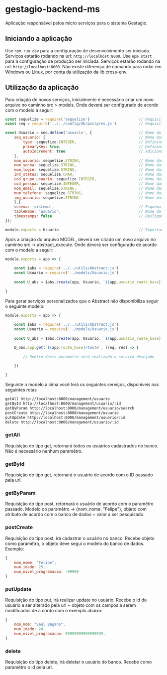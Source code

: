 # gestagio-backend-ms

Aplicação responsável pelos micro serviços para o sistema Gestagio.


## Iniciando a aplicação
Use `npm run dev` para a configuração de desenvolvimento ser iniciada. Serviços estarão rodando na url: `http://localhost:8000`.
Use `npm start` para a configuração de produção ser iniciada. Serviços estarão rodando na url: `http://localhost:8000`.
Não existe diferença de comando para rodar em Windows ou Linux, por conta da utilização da lib cross-env.

## Utilização da aplicação
Para criação de novos serviços, inicialmente é necessário criar um novo arquivo no caminho src > models.
Onde deverá ser configurado de acordo com o modelo a seguir:
```javascript
const sequelize = require('sequelize')                      // Requisitando a lib sequelize que é responsável pela comunicação com banco de dados.
const seq = require('../../config/db/postgres.js')          // Requisitando as configurações de acesso ao banco de dados

const Usuario = seq.define('usuario', {                     // Nome da variável, deverá seguir o padrão de acordo com o nome do novo serviço, seguido do nome da tabela no banco de dados dentro do seq.define('AQUI', ...
    seq_usuario: {                                          // Nome das colunas de acordo com o banco de dados.
        type: sequelize.INTEGER,                            // Definindo o tipo do campo       
        primaryKey: true,                                   // Definindo o campo como primary key
        autoIncrement: true                                 // adicionando atributo de auto increment
    },
    nom_usuario: sequelize.STRING,                          // Nome das colunas de acordo com o banco de dados seguido do tipo da coluna.
    nom_senha: sequelize.STRING,                            // Nome das colunas de acordo com o banco de dados seguido do tipo da coluna.
    nom_login: sequelize.STRING,                            // Nome das colunas de acordo com o banco de dados seguido do tipo da coluna.
    ind_status: sequelize.CHAR,                             // Nome das colunas de acordo com o banco de dados seguido do tipo da coluna.
    cod_grupo_usuario: sequelize.INTEGER,                   // Nome das colunas de acordo com o banco de dados seguido do tipo da coluna.    
    cod_pessoa: sequelize.INTEGER,                          // Nome das colunas de acordo com o banco de dados seguido do tipo da coluna.
    nom_email: sequelize.STRING,                            // Nome das colunas de acordo com o banco de dados seguido do tipo da coluna.
    num_telefone: sequelize.STRING,                         // Nome das colunas de acordo com o banco de dados seguido do tipo da coluna.
    img_usuario: sequelize.STRING                           // Nome das colunas de acordo com o banco de dados seguido do tipo da coluna.
    },{
    schema: 'sistema',                                      // Esquema no qual a tabela de encontra no banco de dados
    tableName: 'usuario',                                   // Nome da tabela no banco de dados
    timestamps: false                                       // Desligando o timestamp
});

module.exports = Usuario                                    // Exportando a variável MODEL configurada para ser acessada quando for requerida.
```

Após a criação do arquivo MODEL, deverá ser criado um novo arquivo no caminho src -> abstract_execute.
Onde deverá ser configurado de acordo com o modelo a seguir:
```javascript
module.exports = app => {                                                   // Linha padrão
    
    const $abs = require('../../utils/Abstract.js')                         // Requerindo o abstract o caminho apenas irá mudar no caso do arquivo está dentro de outra pasta, para melhor oranização
    const Usuario = require('../models/Usuario.js')                         // Requerindo o model o caminho apenas irá mudar no caso do arquivo está dentro de outra pasta, para melhor oranização
    
    const U_abs = $abs.create(app, Usuario, `${app.usuario_route_base}`)    // Criando todos os serviços padrões disponibilizados pelo abstract PARAM1 = nunca irá mudar; PARAM2 = nome da variável utilizada no requerimento da model 
                                                                            // PARAM3 = nome da rota, buscando sempre utilizar as rotas padrões como base que estão definidas no arquivo app.js    
}                                                                           // Linha padrão
```

Para gerar serviços personalizados que o Abstract não disponibiliza seguir o seguinte modelo:
```javascript
module.exports = app => {
    
    const $abs = require('../../utils/Abstract.js')
    const Usuario = require('../models/Usuario.js')
    
    const U_abs = $abs.create(app, Usuario, `${app.usuario_route_base}`)

    U_abs.app.get(`${app.route_base}/teste`, (req, res) => {         
        
        // Dentro deste parametro será realizado o serviço desejado
        
    })

}
```

Seguinte o modelo a cima você terá os seguintes serviços, disponíveis nas seguintes rotas
```bash
getAll http://localhost:8000/management/usuario
getById http://localhost:8000/management/usuario/:id
getByParam http://localhost:8000/management/usuario/search
postCreate http://localhost:8000/management/usuario
putUpdate http://localhost:8000/management/usuario/:id
delete http://localhost:8000/management/usuario/:id
```

### getAll
Requisição do tipo get, retornará todos os usuários cadastrados no banco. Não é necessário nenhum paramêtro.


### getById
Requisição do tipo get, retornará o usuário de acordo com o ID passado pela url.


### getByParam
Requisição do tipo post, retornará o usuário de acordo com o paramêtro passado.
Modelo do paramêtro -> {nom_nome: "Felipe"}, objeto com atributo de acordo com o banco de dados + valor a ser pesquisado.


### postCreate
Requisição do tipo post, irá cadastrar o usuário no banco. Recebe objeto como paramêtro, o objeto deve segui o modelo do banco de dados.
Exemplo:
```javascript
{
    nom_nome: "Felipe",
    num_idade: 25,
    num_nivel_programacao: -99999
}
```


### putUpdate
Requisição do tipo put, irá realizar update no usuário. Recebe o id do usuário a ser alterado pela url + objeto com os campos a serem modificados de a cordo com o exemplo abaixo:
```javascript
{
    nom_nom: "Saul Bagano",
    num_idade: 24,
    num_nivel_programacao: 99999999999999999,
}
```


### delete
Requisição do tipo delete, irá deletar o usuário do banco. Recebe como paramêtro o id pela url.